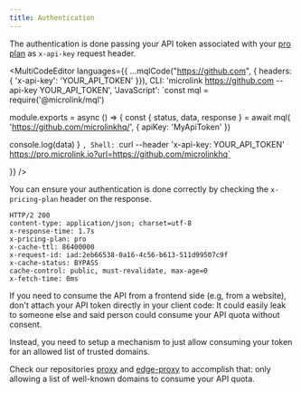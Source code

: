 ```yaml
---
title: Authentication
---
```


The authentication is done passing your API token associated with your [pro plan](/#pricing) as `x-api-key` request header.

<MultiCodeEditor languages={{
  ...mqlCode("https://github.com", { headers: { 'x-api-key': 'YOUR_API_TOKEN' }}),
  CLI: 'microlink https://github.com --api-key YOUR_API_TOKEN',
  'JavaScript': `const mql = require('@microlink/mql')

module.exports = async () => {
  const { status, data, response } = await mql(
    'https://github.com/microlinkhq/', {
      apiKey: 'MyApiToken'
    })

  console.log(data)
}
  `,
  Shell: `curl --header 'x-api-key: YOUR_API_TOKEN' https://pro.microlink.io?url=https://github.com/microlinkhq`

  }}
/>

You can ensure your authentication is done correctly by checking the `x-pricing-plan` header on the response.

```bash{4}
HTTP/2 200
content-type: application/json; charset=utf-8
x-response-time: 1.7s
x-pricing-plan: pro
x-cache-ttl: 86400000
x-request-id: iad:2eb66538-0a16-4c56-b613-511d99507c9f
x-cache-status: BYPASS
cache-control: public, must-revalidate, max-age=0
x-fetch-time: 0ms
```

If you need to consume the API from a frontend side (e.g, from a website), don't attach your API token directly in your client code: It could easily leak to someone else and said person could consume your API quota without consent.

Instead, you need to setup a mechanism to just allow consuming your token for an allowed list of trusted domains.

Check our repositories [proxy](https://github.com/microlinkhq/proxy) and [edge-proxy](https://github.com/microlinkhq/edge-proxy) to accomplish that: only allowing a list of well-known domains to consume your API quota.

